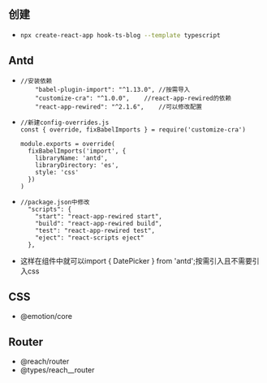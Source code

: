 ## 创建

- ```bash
  npx create-react-app hook-ts-blog --template typescript
  ```





## Antd

- ```
  //安装依赖
      "babel-plugin-import": "^1.13.0",	//按需导入
      "customize-cra": "^1.0.0",	//react-app-rewired的依赖
      "react-app-rewired": "^2.1.6",	//可以修改配置
  ```

- ```
  //新建config-overrides.js
  const { override, fixBabelImports } = require('customize-cra')
  
  module.exports = override(
    fixBabelImports('import', {
      libraryName: 'antd',
      libraryDirectory: 'es',
      style: 'css'
    })
  )
  ```

- ```
  //package.json中修改
    "scripts": {
      "start": "react-app-rewired start",
      "build": "react-app-rewired build",
      "test": "react-app-rewired test",
      "eject": "react-scripts eject"
    },
  ```

- 这样在组件中就可以import { DatePicker } from 'antd';按需引入且不需要引入css



## CSS

- @emotion/core







## Router

- @reach/router
- @types/reach__router























